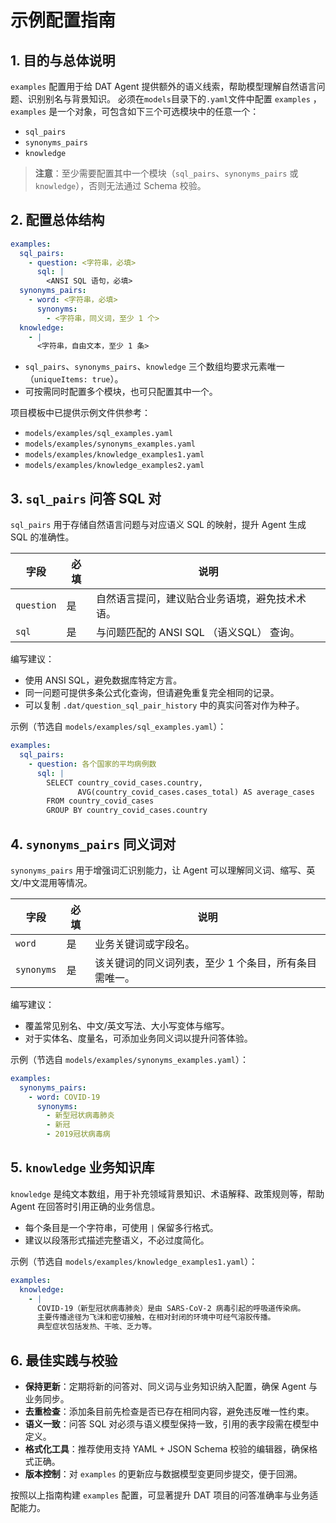 # 示例配置指南

## 1. 目的与总体说明

`examples` 配置用于给 DAT Agent 提供额外的语义线索，帮助模型理解自然语言问题、识别别名与背景知识。
必须在`models`目录下的`.yaml`文件中配置 `examples` ， `examples` 是一个对象，可包含如下三个可选模块中的任意一个：

- `sql_pairs`
- `synonyms_pairs`
- `knowledge`

> **注意**：至少需要配置其中一个模块（`sql_pairs`、`synonyms_pairs` 或 `knowledge`），否则无法通过 Schema 校验。


## 2. 配置总体结构

```yaml
examples:
  sql_pairs:
    - question: <字符串，必填>
      sql: |
        <ANSI SQL 语句，必填>
  synonyms_pairs:
    - word: <字符串，必填>
      synonyms:
        - <字符串，同义词，至少 1 个>
  knowledge:
    - |
      <字符串，自由文本，至少 1 条>
```

- `sql_pairs`、`synonyms_pairs`、`knowledge` 三个数组均要求元素唯一（`uniqueItems: true`）。
- 可按需同时配置多个模块，也可只配置其中一个。

项目模板中已提供示例文件供参考：

- `models/examples/sql_examples.yaml`
- `models/examples/synonyms_examples.yaml`
- `models/examples/knowledge_examples1.yaml`
- `models/examples/knowledge_examples2.yaml`

## 3. `sql_pairs` 问答 SQL 对

`sql_pairs` 用于存储自然语言问题与对应语义 SQL 的映射，提升 Agent 生成 SQL 的准确性。

| 字段 | 必填 | 说明                          |
| --- | --- |-----------------------------|
| `question` | 是 | 自然语言提问，建议贴合业务语境，避免技术术语。     |
| `sql` | 是 | 与问题匹配的 ANSI SQL （语义SQL） 查询。 |

编写建议：

- 使用 ANSI SQL，避免数据库特定方言。
- 同一问题可提供多条公式化查询，但请避免重复完全相同的记录。
- 可以复制 `.dat/question_sql_pair_history` 中的真实问答对作为种子。

示例（节选自 `models/examples/sql_examples.yaml`）：

```yaml
examples:
  sql_pairs:
    - question: 各个国家的平均病例数
      sql: |
        SELECT country_covid_cases.country,
               AVG(country_covid_cases.cases_total) AS average_cases
        FROM country_covid_cases
        GROUP BY country_covid_cases.country
```

## 4. `synonyms_pairs` 同义词对

`synonyms_pairs` 用于增强词汇识别能力，让 Agent 可以理解同义词、缩写、英文/中文混用等情况。

| 字段 | 必填 | 说明 |
| --- | --- | --- |
| `word` | 是 | 业务关键词或字段名。 |
| `synonyms` | 是 | 该关键词的同义词列表，至少 1 个条目，所有条目需唯一。 |

编写建议：

- 覆盖常见别名、中文/英文写法、大小写变体与缩写。
- 对于实体名、度量名，可添加业务同义词以提升问答体验。

示例（节选自 `models/examples/synonyms_examples.yaml`）：

```yaml
examples:
  synonyms_pairs:
    - word: COVID-19
      synonyms:
        - 新型冠状病毒肺炎
        - 新冠
        - 2019冠状病毒病
```

## 5. `knowledge` 业务知识库

`knowledge` 是纯文本数组，用于补充领域背景知识、术语解释、政策规则等，帮助 Agent 在回答时引用正确的业务信息。

- 每个条目是一个字符串，可使用 `|` 保留多行格式。
- 建议以段落形式描述完整语义，不必过度简化。

示例（节选自 `models/examples/knowledge_examples1.yaml`）：

```yaml
examples:
  knowledge:
    - |
      COVID-19（新型冠状病毒肺炎）是由 SARS-CoV-2 病毒引起的呼吸道传染病。
      主要传播途径为飞沫和密切接触，在相对封闭的环境中可经气溶胶传播。
      典型症状包括发热、干咳、乏力等。
```

## 6. 最佳实践与校验

- **保持更新**：定期将新的问答对、同义词与业务知识纳入配置，确保 Agent 与业务同步。
- **去重检查**：添加条目前先检查是否已存在相同内容，避免违反唯一性约束。
- **语义一致**：问答 SQL 对必须与语义模型保持一致，引用的表字段需在模型中定义。
- **格式化工具**：推荐使用支持 YAML + JSON Schema 校验的编辑器，确保格式正确。
- **版本控制**：对 `examples` 的更新应与数据模型变更同步提交，便于回溯。

按照以上指南构建 `examples` 配置，可显著提升 DAT 项目的问答准确率与业务适配能力。


